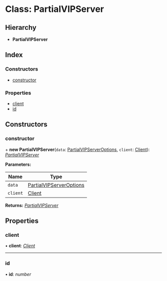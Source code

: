 
# Class: PartialVIPServer

## Hierarchy

* **PartialVIPServer**

## Index

### Constructors

* [constructor](_structures_game_.partialvipserver.md#constructor)

### Properties

* [client](_structures_game_.partialvipserver.md#client)
* [id](_structures_game_.partialvipserver.md#id)

## Constructors

### <a id="constructor" name="constructor"></a>  constructor

\+ **new PartialVIPServer**(`data`: [PartialVIPServerOptions](../interfaces/_structures_game_.partialvipserveroptions.md), `client`: [Client](_client_client_.client.md)): *[PartialVIPServer](_structures_game_.partialvipserver.md)*

**Parameters:**

Name | Type |
------ | ------ |
`data` | [PartialVIPServerOptions](../interfaces/_structures_game_.partialvipserveroptions.md) |
`client` | [Client](_client_client_.client.md) |

**Returns:** *[PartialVIPServer](_structures_game_.partialvipserver.md)*

## Properties

### <a id="client" name="client"></a>  client

• **client**: *[Client](_client_client_.client.md)*

___

### <a id="id" name="id"></a>  id

• **id**: *number*
